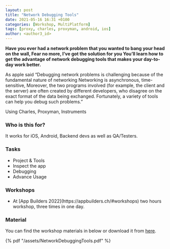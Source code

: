 ```yaml
---
layout: post
title: "Network Debugging Tools"
date: 2021-05-16 16:31 +0100
categories: [Workshop, MultiPlatform]
tags: [proxy, charles, proxyman, android, ios]
author: <author3_id>
---
```


**Have you ever had a network problem that you wanted to bang your head on the wall, Fear no more, I’ve got the solution for you You’ll learn how to get the advantage of network debugging tools that makes your day-to-day work better.**

As apple said “Debugging network problems is challenging because of the fundamental nature of networking Networking is asynchronous, time-sensitive, Moreover, the two programs involved (for example, the client and the server) are often created by different developers, who disagree on the exact format of the data being exchanged. Fortunately, a variety of tools can help you debug such problems.”


Using Charles, Proxyman, Instruments

### Who is this for?

It works for iOS, Android, Backend devs as well as QA/Testers.

### Tasks
<ul>
<li>Project & Tools</li>
<li>Inspect the app</li>
<li>Debugging</li>
<li>Advance Usage</li>
</ul>

### Workshops
<ul>
<li>At [App Builders 2022](https://appbuilders.ch/#workshops) two hours workshop, three times in one day.</li>
</ul>

### Material

You can find the workshop materials in below or download it from [here](https://docs.google.com/presentation/d/16pCPJIRgOO4Ei3xg5crrWUCSWWqm3QvjC51ezT4q_YE/edit?usp=sharing).

{% pdf "/assets/NetworkDebuggingTools.pdf" %}
